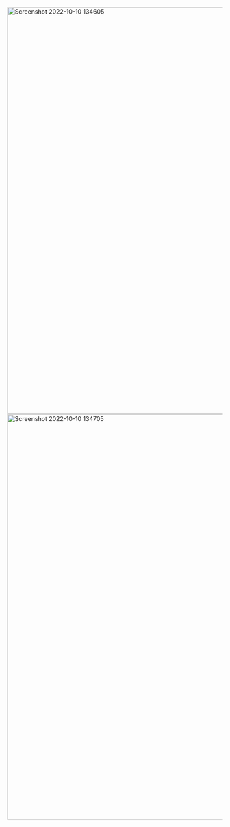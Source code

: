 <img width="950" alt="Screenshot 2022-10-10 134605" src="https://user-images.githubusercontent.com/112646550/194824119-9e8f2c6e-9275-4ee5-9595-8bd3405d7aa4.png">
<img width="947" alt="Screenshot 2022-10-10 134705" src="https://user-images.githubusercontent.com/112646550/194824132-4fa0dc1a-f929-4962-bdb9-36e6cf2305ec.png">
